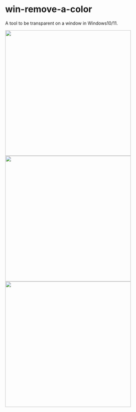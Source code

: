 # win-remove-a-color

A tool to be transparent on a window in Windows10/11.

<img src="https://user-images.githubusercontent.com/83494645/213596654-1a9d0539-767e-4823-a73b-b17194575e28.gif" width="400">


<img src="https://user-images.githubusercontent.com/83494645/213597037-41d9c76f-70e5-406a-8952-e61549be74bb.png" width="400">

<img src="https://user-images.githubusercontent.com/83494645/213626087-759bd816-3b8d-4125-a09b-c2fb60653b23.png" width="400">
